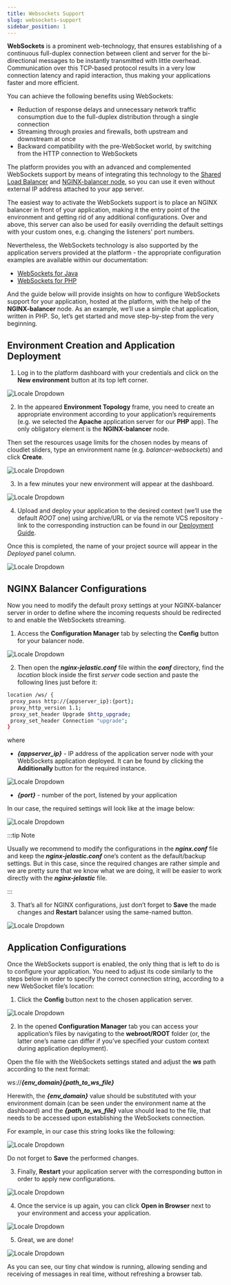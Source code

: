```yaml
---
title: Websockets Support
slug: websockets-support
sidebar_position: 1
---
```


<!-- ## WebSockets Support -->

**WebSockets** is a prominent web-technology, that ensures establishing of a continuous full-duplex connection between client and server for the bi-directional messages to be instantly transmitted with little overhead. Communication over this TCP-based protocol results in a very low connection latency and rapid interaction, thus making your applications faster and more efficient.

You can achieve the following benefits using WebSockets:

- Reduction of response delays and unnecessary network traffic consumption due to the full-duplex distribution through a single connection
- Streaming through proxies and firewalls, both upstream and downstream at once
- Backward compatibility with the pre-WebSocket world, by switching from the HTTP connection to WebSockets

The platform provides you with an advanced and complemented WebSockets support by means of integrating this technology to the [Shared Load Balancer](/application-setting/external-access-to-applications/shared-load-balancer) and [NGINX-balancer node](/load-balancers/nginx/nginx-balancer), so you can use it even without external IP address attached to your app server.

The easiest way to activate the WebSockets support is to place an NGINX balancer in front of your application, making it the entry point of the environment and getting rid of any additional configurations. Over and above, this server can also be used for easily overriding the default settings with your custom ones, e.g. changing the listeners' port numbers.

Nevertheless, the WebSockets technology is also supported by the application servers provided at the platform - the appropriate configuration examples are available within our documentation:

- [WebSockets for Java](/deployment-tools/web-sockets/websockets-support-for-java)
- [WebSockets for PHP](/deployment-tools/web-sockets/websockets-support-for-php)

And the guide below will provide insights on how to configure WebSockets support for your application, hosted at the platform, with the help of the **NGINX-balancer** node. As an example, we’ll use a simple chat application, written in PHP. So, let’s get started and move step-by-step from the very beginning.

## Environment Creation and Application Deployment

1. Log in to the platform dashboard with your credentials and click on the **New environment** button at its top left corner.

<div style={{
    display:'flex',
    justifyContent: 'center',
    margin: '0 0 1rem 0'
}}>

![Locale Dropdown](./img/WebSocketsSupport/01-new-environment-button.png)

</div>

2. In the appeared **Environment Topology** frame, you need to create an appropriate environment according to your application’s requirements (e.g. we selected the **Apache** application server for our **PHP** app). The only obligatory element is the **NGINX-balancer** node.

Then set the resources usage limits for the chosen nodes by means of cloudlet sliders, type an environment name (e.g. _balancer-websockets_) and click **Create**.

<div style={{
    display:'flex',
    justifyContent: 'center',
    margin: '0 0 1rem 0'
}}>

![Locale Dropdown](./img/WebSocketsSupport/02-environment-wizard.png)

</div>

3. In a few minutes your new environment will appear at the dashboard.

<div style={{
    display:'flex',
    justifyContent: 'center',
    margin: '0 0 1rem 0'
}}>

![Locale Dropdown](./img/WebSocketsSupport/03-environment-for-websockets-created.png)

</div>

4. Upload and deploy your application to the desired context (we’ll use the default _ROOT_ one) using archive/URL or via the remote VCS repository - link to the corresponding instruction can be found in our [Deployment Guide](/deployment/deployment-guide).

Once this is completed, the name of your project source will appear in the _Deployed_ panel column.

<div style={{
    display:'flex',
    justifyContent: 'center',
    margin: '0 0 1rem 0'
}}>

![Locale Dropdown](./img/WebSocketsSupport/04-websockets-application-deployed.png)

</div>

## NGINX Balancer Configurations

Now you need to modify the default proxy settings at your NGINX-balancer server in order to define where the incoming requests should be redirected to and enable the WebSockets streaming.

1. Access the **Configuration Manager** tab by selecting the **Config** button for your balancer node.

<div style={{
    display:'flex',
    justifyContent: 'center',
    margin: '0 0 1rem 0'
}}>

![Locale Dropdown](./img/WebSocketsSupport/05-nginx-config-button.png)

</div>

2. Then open the **_nginx-jelastic.conf_** file within the **_conf_** directory, find the _location_ block inside the first _server_ code section and paste the following lines just before it:

```bash
location /ws/ {
 proxy_pass http://{appserver_ip}:{port};
 proxy_http_version 1.1;
 proxy_set_header Upgrade $http_upgrade;
 proxy_set_header Connection "upgrade";
}
```

where

- **_{appserver_ip}_** - IP address of the application server node with your WebSockets application deployed. It can be found by clicking the **Additionally** button for the required instance.

<div style={{
    display:'flex',
    justifyContent: 'center',
    margin: '0 0 1rem 0'
}}>

![Locale Dropdown](./img/WebSocketsSupport/06-application-server-ip.png)

</div>

- **_{port}_** - number of the port, listened by your application

In our case, the required settings will look like at the image below:

<div style={{
    display:'flex',
    justifyContent: 'center',
    margin: '0 0 1rem 0'
}}>

![Locale Dropdown](./img/WebSocketsSupport/07-nginx-configuration-file.png)

</div>

:::tip Note

Usually we recommend to modify the configurations in the **_nginx.conf_** file and keep the **_nginx-jelastic.conf_** one’s content as the default/backup settings. But in this case, since the required changes are rather simple and we are pretty sure that we know what we are doing, it will be easier to work directly with the **_nginx-jelastic_** file.

:::

3. That’s all for NGINX configurations, just don’t forget to **Save** the made changes and **Restart** balancer using the same-named button.

<div style={{
    display:'flex',
    justifyContent: 'center',
    margin: '0 0 1rem 0'
}}>

![Locale Dropdown](./img/WebSocketsSupport/08-restart-nginx-nodes.png)

</div>

## Application Configurations

Once the WebSockets support is enabled, the only thing that is left to do is to configure your application. You need to adjust its code similarly to the steps below in order to specify the correct connection string, according to a new WebSocket file’s location:

1. Click the **Config** button next to the chosen application server.

<div style={{
    display:'flex',
    justifyContent: 'center',
    margin: '0 0 1rem 0'
}}>

![Locale Dropdown](./img/WebSocketsSupport/09-apache-config-button.png)

</div>

2. In the opened **Configuration Manager** tab you can access your application’s files by navigating to the **webroot/ROOT** folder (or, the latter one’s name can differ if you’ve specified your custom context during application deployment).

Open the file with the WebSockets settings stated and adjust the **_ws_** path according to the next format:

ws://**_{env_domain}{path_to_ws_file}_**

Herewith, the **_{env_domain}_** value should be substituted with your environment domain (can be seen under the environment name at the dashboard) and the **_{path_to_ws_file}_** value should lead to the file, that needs to be accessed upon establishing the WebSockets connection.

For example, in our case this string looks like the following:

<div style={{
    display:'flex',
    justifyContent: 'center',
    margin: '0 0 1rem 0'
}}>

![Locale Dropdown](./img/WebSocketsSupport/10-wsuri-string-for-apache.png)

</div>

Do not forget to **Save** the performed changes.

3. Finally, **Restart** your application server with the corresponding button in order to apply new configurations.

<div style={{
    display:'flex',
    justifyContent: 'center',
    margin: '0 0 1rem 0'
}}>

![Locale Dropdown](./img/WebSocketsSupport/11-restart-apache-nodes.png)

</div>

4. Once the service is up again, you can click **Open in Browser** next to your environment and access your application.

<div style={{
    display:'flex',
    justifyContent: 'center',
    margin: '0 0 1rem 0'
}}>

![Locale Dropdown](./img/WebSocketsSupport/12-open-application-in-browser.png)

</div>

5. Great, we are done!

<div style={{
    display:'flex',
    justifyContent: 'center',
    margin: '0 0 1rem 0'
}}>

![Locale Dropdown](./img/WebSocketsSupport/13-websockets-based-application.png)

</div>

As you can see, our tiny chat window is running, allowing sending and receiving of messages in real time, without refreshing a browser tab.
